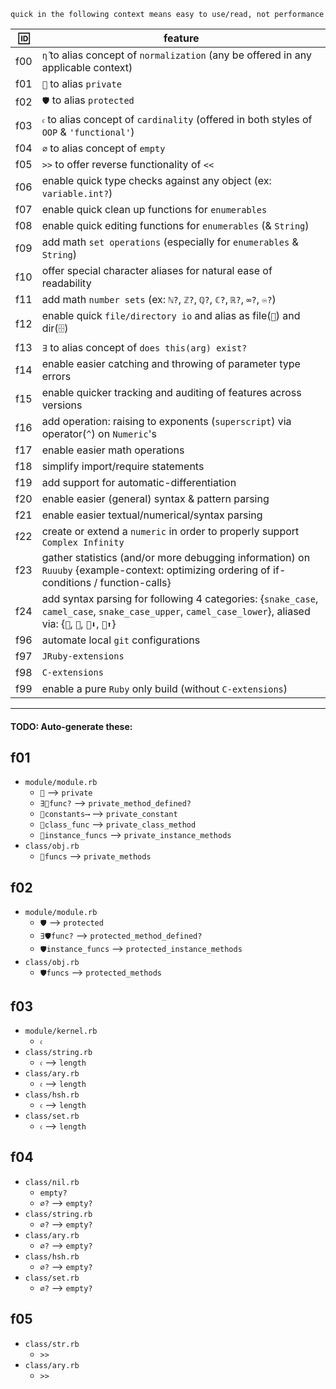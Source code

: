 
`quick in the following context means easy to use/read, not performance`

| 🆔 | feature |
| --- | --- |
| f00 | `η̂` to alias concept of `normalization` (any be offered in any applicable context) |
| f01 | `🙈` to alias `private`                                                |
| f02 | `🛡️` to alias `protected`                                              |
| f03 | `𝔠` to alias concept of `cardinality` (offered in both styles of `OOP` & `'functional'`) |
| f04 | `∅` to alias concept of `empty`                                        |
| f05 | `>>` to offer reverse functionality of `<<`                            |
| f06 | enable quick type checks against any object (ex: `variable.int?`)      |
| f07 | enable quick clean up functions for `enumerables`                      |
| f08 | enable quick editing functions for `enumerables` (& `String`)          |
| f09 | add math `set operations` (especially for `enumerables` & `String`)    |
| f10 | offer special character aliases for natural ease of readability        |
| f11 | add math `number sets` (ex: `ℕ?`, `ℤ?`, `ℚ?`, `ℂ?`, `ℝ?`, `∞?`, `♾️?`) |
| f12 | enable quick `file/directory io` and alias as file(`📂`) and dir(`🗄️`)   |
| f13 | `∃` to alias concept of `does this(arg) exist?`                        |
| f14 | enable easier catching and throwing of parameter type errors           |
| f15 | enable quicker tracking and auditing of features across versions       |
| f16 | add operation: raising to exponents (`superscript`) via operator(`^`) on `Numeric`'s |
| f17 | enable easier math operations                                          |
| f18 | simplify import/require statements                                     |
| f19 | add support for automatic-differentiation                              |
| f20 | enable easier (general) syntax & pattern parsing                       |
| f21 | enable easier textual/numerical/syntax parsing                         |
| f22 | create or extend a `numeric` in order to properly support `Complex Infinity` |
| f23 | gather statistics (and/or more debugging information) on `Ruuuby` {example-context: optimizing ordering of if-conditions / function-calls} |
| f24 | add syntax parsing for following 4 categories: {`snake_case`, `camel_case`, `snake_case_upper`, `camel_case_lower`}, aliased via: {`🐫`, `🐍`, `🐫⬇`, `🐍⬆`} |
| f96 | automate local `git` configurations                                     |
| f97 | `JRuby-extensions`                                                     |
| f98 | `C-extensions`                                                         |
| f99 | enable a pure `Ruby` only build (without `C-extensions`)               |

---

#### TODO: Auto-generate these:

## f01
 * `module/module.rb`
   * `🙈` --> `private`
   * `∃🙈func?` --> `private_method_defined?`
   * `🙈constants⟶` --> `private_constant`
   * `🙈class_func` --> `private_class_method`
   * `🙈instance_funcs` --> `private_instance_methods`
 * `class/obj.rb`
   * `🙈funcs` --> `private_methods`

## f02
 * `module/module.rb`
   * `🛡️` --> `protected`
   * `∃🛡️func?` --> `protected_method_defined?`
   * `🛡️instance_funcs` --> `protected_instance_methods`
 * `class/obj.rb`
   * `🛡️funcs` --> `protected_methods`

## f03
 * `module/kernel.rb`
   * `𝔠`
 * `class/string.rb`
   * `𝔠` --> `length`
 * `class/ary.rb`
   * `𝔠` --> `length`
 * `class/hsh.rb`
   * `𝔠` --> `length`
 * `class/set.rb`
   * `𝔠` --> `length`

## f04
 * `class/nil.rb`
   * `empty?`
   * `∅?` --> `empty?`
 * `class/string.rb`
   * `∅?` --> `empty?`
 * `class/ary.rb`
   * `∅?` --> `empty?`
 * `class/hsh.rb`
   * `∅?` --> `empty?`
 * `class/set.rb`
   * `∅?` --> `empty?`

## f05
 * `class/str.rb`
   * `>>`
 * `class/ary.rb`
   * `>>`

